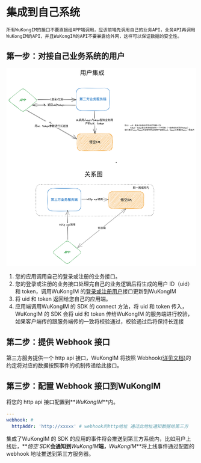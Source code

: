 # 集成到自己系统

`所有WuKongIM的接口不要直接给APP端调用，应该前端先调用自己的业务API，业务API再调用WuKongIM的API，并且WuKongIM的API不要暴露给外网，这样可以保证数据的安全性。`

## 第一步：对接自己业务系统的用户

![集成用户流程](./integration.png)

1. 您的应用调用自己的登录或注册的业务接口。
2. 您的登录或注册的业务接口处理完自己的业务逻辑后将生成的用户 ID（uid）和 token，调用WuKongIM 的[登录或注册用户](/server/api/user#注册用户)接口更新到WuKongIM
3. 将 uid 和 token 返回给您自己的应用端。
4. 应用端调用WuKongIM 的 SDK 的 connect 方法，将 uid 和 token 传入，WuKongIM 的 SDK 会将 uid 和 token 传给WuKongIM 的服务端进行校验，如果客户端传的跟服务端传的一致将校验通过，校验通过后将保持长连接

## 第二步：提供 Webhook 接口

第三方服务提供一个 http api 接口，WuKongIM 将按照 Webhook[(详见文档)](/server/api/webhook)的约定将对应的数据按照事件的机制传递给此接口。

## 第三步：配置 Webhook 接口到WuKongIM

将您的 http api 接口配置到**_WuKongIM_**内。

```yaml
---
webhook: #
  httpAddr: 'http://xxxxx' # webhook的http地址 通过此地址通知数据给第三方
```

集成了WuKongIM 的 SDK 的应用的事件将会推送到第三方系统内，比如用户上线后，**_悟空 SDK_**会通知到**_WuKongIM_**端，**_WuKongIM_**将上线事件通过配置的 webhook 地址推送到第三方服务器。
